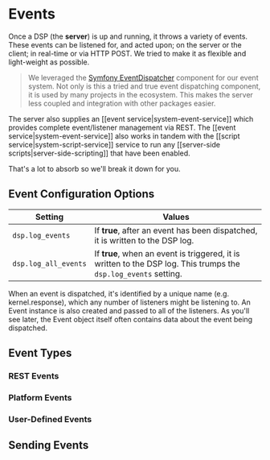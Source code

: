 # Events

Once a DSP (the **server**) is up and running, it throws a variety of events. These events can be listened for, and acted upon; on the server or the client; in real-time or via HTTP POST. We tried to make it as flexible and light-weight as possible. 

> We leveraged the [Symfony EventDispatcher](http://symfony.com/doc/current/components/event_dispatcher/introduction.html) component for our event system. Not only is this a tried and true event dispatching component, it is used by many projects in the ecosystem. This makes the server less coupled and integration with other packages easier.
 
The server also supplies an [[event service|system-event-service]] which provides complete event/listener management via REST. The [[event service|system-event-service]] also works in tandem with the [[script service|system-script-service]] service to run any [[server-side scripts|server-side-scripting]] that have been enabled.

That's a lot to absorb so we'll break it down for you.

## Event Configuration Options

| Setting | Values |
|---------|--------|
| `dsp.log_events` | If **true**, after an event has been dispatched, it is written to the DSP log. |
| `dsp.log_all_events` | If **true**, when an event is triggered, it is written to the DSP log. This trumps the ```dsp.log_events``` setting. |

When an event is dispatched, it's identified by a unique name (e.g. kernel.response), which any number of listeners might be listening to. An Event instance is also created and passed to all of the listeners. As you'll see later, the Event object itself often contains data about the event being dispatched.

## Event Types

### REST Events

### Platform Events

### User-Defined Events


## Sending Events